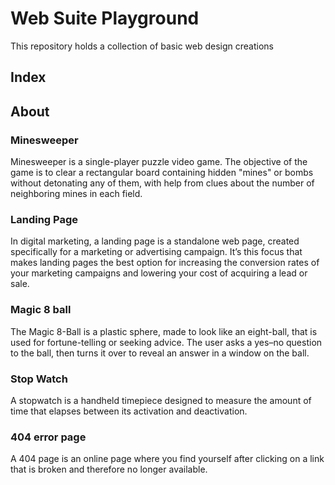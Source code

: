 # Web Suite Playground
This repository holds a collection of basic web design creations
## Index

## About
### Minesweeper
Minesweeper is a single-player puzzle video game. The objective of the game is to clear a rectangular board containing hidden "mines" or bombs without detonating any of them, with help from clues about the number of neighboring mines in each field.
### Landing Page
In digital marketing, a landing page is a standalone web page, created specifically for a marketing or advertising campaign. It’s this focus that makes landing pages the best option for increasing the conversion rates of your marketing campaigns and lowering your cost of acquiring a lead or sale.
### Magic 8 ball
The Magic 8-Ball is a plastic sphere, made to look like an eight-ball, that is used for fortune-telling or seeking advice. The user asks a yes–no question to the ball, then turns it over to reveal an answer in a window on the ball.
### Stop Watch
A stopwatch is a handheld timepiece designed to measure the amount of time that elapses between its activation and deactivation.
### 404 error page
A 404 page is an online page where you find yourself after clicking on a link that is broken and therefore no longer available. 
